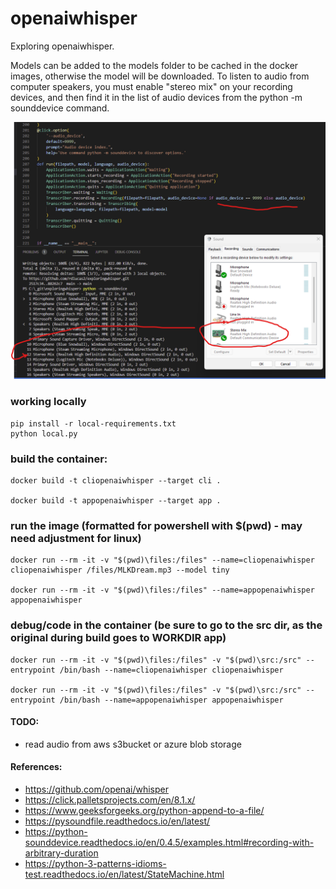 # openaiwhisper

Exploring openaiwhisper.

Models can be added to the models folder to be cached in the docker images, otherwise the model will be downloaded.
To listen to audio from computer speakers, you must enable "stereo mix" on your recording devices, and then find it in the list of audio devices from the python -m sounddevice command.

![Enable Stereo Mix and find in audio devices](/files/stereomix.png)

### working locally
```
pip install -r local-requirements.txt
python local.py
```

### build the container:
```
docker build -t cliopenaiwhisper --target cli .

docker build -t appopenaiwhisper --target app .
```

### run the image (formatted for powershell with $(pwd) - may need adjustment for linux)
```
docker run --rm -it -v "$(pwd)\files:/files" --name=cliopenaiwhisper cliopenaiwhisper /files/MLKDream.mp3 --model tiny

docker run --rm -it -v "$(pwd)\files:/files" --name=appopenaiwhisper appopenaiwhisper
```

###  debug/code in the container (be sure to go to the src dir, as the original during build goes to WORKDIR app)
```
docker run --rm -it -v "$(pwd)\files:/files" -v "$(pwd)\src:/src" --entrypoint /bin/bash --name=cliopenaiwhisper cliopenaiwhisper

docker run --rm -it -v "$(pwd)\files:/files" -v "$(pwd)\src:/src" --entrypoint /bin/bash --name=appopenaiwhisper appopenaiwhisper
```

#### TODO:
- read audio from aws s3bucket or azure blob storage

#### References:
- https://github.com/openai/whisper
- https://click.palletsprojects.com/en/8.1.x/
- https://www.geeksforgeeks.org/python-append-to-a-file/
- https://pysoundfile.readthedocs.io/en/latest/
- https://python-sounddevice.readthedocs.io/en/0.4.5/examples.html#recording-with-arbitrary-duration
- https://python-3-patterns-idioms-test.readthedocs.io/en/latest/StateMachine.html
